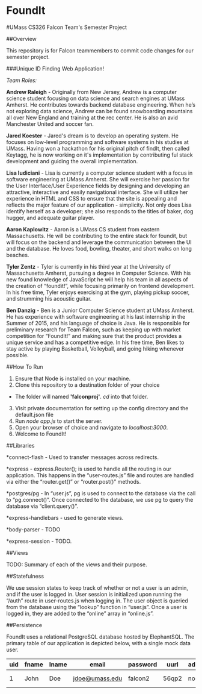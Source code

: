 # FoundIt
#UMass CS326 Falcon Team's Semester Project

##Overview

This repository is for Falcon teammembers to commit code changes for our semester project.

###Unique ID Finding Web Application!

*Team Roles:*

**Andrew Raleigh** -  Originally from New Jersey, Andrew is a computer science student focusing on data science and search engines at UMass Amherst. He contributes towards backend database engineering. When he’s not exploring data science, Andrew can be found snowboarding mountains all over New England and training at the rec center. He is also an avid Manchester United and soccer fan.

**Jared Koester** - Jared's dream is to develop an operating system. He focuses on low-level programming and software systems in his studies at UMass. Having won a hackathon for his original pitch of findIt, then called Keytagg, he is now working on it's implementation by contributing ful stack development and guiding the overall implementation.

**Lisa Iudiciani** - Lisa is currently a computer science student with a focus in software engineering  at UMass Amherst. She will exercise her passion for the User Interface/User Experience fields by designing and developing an attractive, interactive and easily navigational interface. She will utilize her experience in HTML and CSS to ensure that the site is appealing and reflects the major feature of our application - simplicity. Not only does Lisa identify herself as a developer; she also responds to the titles of baker, dog hugger, and adequate guitar player.

**Aaron Kaplowitz** - Aaron is a UMass CS student from eastern Massachusetts.  He will be contributing to the entire stack for foundit, but will focus on the backend and leverage the communication between the UI and the database.  He loves food, bowling, theater, and short walks on long beaches.

**Tyler Zentz** - Tyler is currently in his third year at the University of Massachusetts Amherst, pursuing a degree in Computer Science.  With his new found knowledge of JavaScript he will help his team in all aspects of the creation of “foundit!”, while focusing primarily on frontend development. In his free time, Tyler enjoys exercising at the gym, playing pickup soccer, and strumming his acoustic guitar.

**Ben Danzig** - Ben is a Junior Computer Science student at UMass Amherst. He has experience with software engineering at his last internship in the Summer of 2015, and his language of choice is Java. He is responsible for preliminary research for Team Falcon, such as keeping up with market competition for “FoundIt!” and making sure that the product provides a unique service and has a competitive edge. In his free time, Ben likes to stay active by playing Basketball, Volleyball, and going hiking whenever possible.


##How To Run

1. Ensure that Node is installed on your machine.
2. Clone this repository to a destination folder of your choice
  - The folder will named **'falconproj'**. *cd* into that folder.
3. Visit private documentation for setting up the config directory and the default.json file
4. Run *node app.js* to start the server. 
4. Open your browser of choice and navigate to *localhost:3000*.
5. Welcome to FoundIt!

##Libraries

*connect-flash - Used to transfer messages across redirects.

*express - express.Router(); is used to handle all the routing in our application. This happens in the “user-routes.js” file and routes are handled via either the “router.get()” or “router.post()” methods.

*postgres/pg - In “user.js”, pg is used to connect to the database via the call to “pg.connect()”. Once connected to the database, we use pg to query the database via “client.query()”.

*express-handlebars - used to generate views.

*body-parser - TODO

*express-session - TODO.

##Views

TODO: Summary of each of the views and their purpose.

##Statefulness

We use session states to keep track of whether or not a user is an admin, and if the user is logged in. User session is initialized upon running the “/auth” route in user-routes.js when logging in. The user object is queried from the database using the “lookup” function in “user.js”. Once a user is logged in, they are added to the “online” array in “online.js”.

##Persistence

FoundIt uses a relational PostgreSQL database hosted by ElephantSQL. The primary table of our application is depicted below, with a single mock data user.

| uid | fname | lname | email | password | uurl | admin | phone |
| --- | ----- | ----- | ----- | -------- | ---- | ----- | ----- |
|1 | John | Doe | jdoe@umass.edu | falcon2 | 56qp2 | no | (415)-222-2222 |g